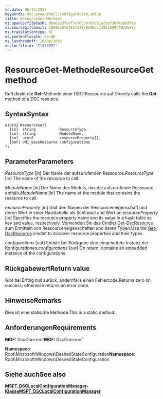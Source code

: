 ```yaml
---
ms.date: 06/12/2017
keywords: dsc,powershell,configuration,setup
title: ResourceGet-Methode
ms.openlocfilehash: dbe610dfcef5ef6c79783801ecb6fdb7408bdfa5
ms.sourcegitcommit: 18985d07ef024378c8590dc7a983099ff9225672
ms.translationtype: HT
ms.contentlocale: de-DE
ms.lasthandoff: 10/04/2019
ms.locfileid: "71954997"
---
```

# <a name="resourceget-method"></a><span data-ttu-id="24277-103">ResourceGet-Methode</span><span class="sxs-lookup"><span data-stu-id="24277-103">ResourceGet method</span></span>

<span data-ttu-id="24277-104">Ruft direkt die **Get**-Methode einer DSC-Ressource auf.</span><span class="sxs-lookup"><span data-stu-id="24277-104">Directly calls the **Get** method of a DSC resource.</span></span>

## <a name="syntax"></a><span data-ttu-id="24277-105">Syntax</span><span class="sxs-lookup"><span data-stu-id="24277-105">Syntax</span></span>

```mof
uint32 ResourceGet(
  [in]  string           ResourceType,
  [in]  string           ModuleName,
  [in]  uint8            resourceProperty[],
  [out] OMI_BaseResource configurations
);
```

## <a name="parameters"></a><span data-ttu-id="24277-106">Parameter</span><span class="sxs-lookup"><span data-stu-id="24277-106">Parameters</span></span>

<span data-ttu-id="24277-107">*ResourceType* \[in\] Der Name der aufzurufenden Ressource.</span><span class="sxs-lookup"><span data-stu-id="24277-107">*ResourceType* \[in\] The name of the resource to call.</span></span>

<span data-ttu-id="24277-108">*ModuleName* \[in\] Der Name des Moduls, das die aufzurufende Ressource enthält.</span><span class="sxs-lookup"><span data-stu-id="24277-108">*ModuleName* \[in\] The name of the module that contains the resource to call.</span></span>

<span data-ttu-id="24277-109">*resourceProperty* \[in\] Gibt den Namen der Ressourceneigenschaft und deren Wert in einer Hashtabelle als Schlüssel und Wert an.</span><span class="sxs-lookup"><span data-stu-id="24277-109">*resourceProperty* \[in\] Specifies the resource property name and its value in a hash table as key and value, respectively.</span></span> <span data-ttu-id="24277-110">Verwenden Sie das Cmdlet [Get-DscResource](/powershell/module/PSDesiredStateConfiguration/Get-DscResource) zum Ermitteln von Ressourceneigenschaften und deren Typen.</span><span class="sxs-lookup"><span data-stu-id="24277-110">Use the [Get-DscResource](/powershell/module/PSDesiredStateConfiguration/Get-DscResource) cmdlet to discover resource properties and their types.</span></span>

<span data-ttu-id="24277-111">*configurations* \[out\] Enthält bei Rückgabe eine eingebettete Instanz der Konfigurationen.</span><span class="sxs-lookup"><span data-stu-id="24277-111">*configurations* \[out\] On return, contains an embedded instance of the configurations.</span></span>

## <a name="return-value"></a><span data-ttu-id="24277-112">Rückgabewert</span><span class="sxs-lookup"><span data-stu-id="24277-112">Return value</span></span>

<span data-ttu-id="24277-113">Gibt bei Erfolg null zurück, andernfalls einen Fehlercode.</span><span class="sxs-lookup"><span data-stu-id="24277-113">Returns zero on success; otherwise returns an error code.</span></span>

## <a name="remarks"></a><span data-ttu-id="24277-114">Hinweise</span><span class="sxs-lookup"><span data-stu-id="24277-114">Remarks</span></span>

<span data-ttu-id="24277-115">Dies ist eine statische Methode.</span><span class="sxs-lookup"><span data-stu-id="24277-115">This is a static method.</span></span>

## <a name="requirements"></a><span data-ttu-id="24277-116">Anforderungen</span><span class="sxs-lookup"><span data-stu-id="24277-116">Requirements</span></span>

<span data-ttu-id="24277-117">**MOF:** DscCore.mof</span><span class="sxs-lookup"><span data-stu-id="24277-117">**MOF:** DscCore.mof</span></span>

<span data-ttu-id="24277-118">**Namespace**: Root\Microsoft\Windows\DesiredStateConfiguration</span><span class="sxs-lookup"><span data-stu-id="24277-118">**Namespace**: Root\Microsoft\Windows\DesiredStateConfiguration</span></span>

## <a name="see-also"></a><span data-ttu-id="24277-119">Siehe auch</span><span class="sxs-lookup"><span data-stu-id="24277-119">See also</span></span>

[<span data-ttu-id="24277-120">**MSFT_DSCLocalConfigurationManager-Klasse**</span><span class="sxs-lookup"><span data-stu-id="24277-120">**MSFT_DSCLocalConfigurationManager**</span></span>](msft-dsclocalconfigurationmanager.md)
